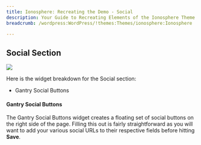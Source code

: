 ```yaml
---
title: Ionosphere: Recreating the Demo - Social
description: Your Guide to Recreating Elements of the Ionosphere Theme for WordPress
breadcrumb: /wordpress:WordPress/!themes:Themes/ionosphere:Ionosphere

---
```


Social Section
-----
![][demo1]

Here is the widget breakdown for the Social section:

* Gantry Social Buttons

#### Gantry Social Buttons
The Gantry Social Buttons widget creates a floating set of social buttons on the right side of the page. Filling this out is fairly straightforward as you will want to add your various social URLs to their respective fields before hitting **Save**.

[demo1]: assets/demo_13.jpeg
